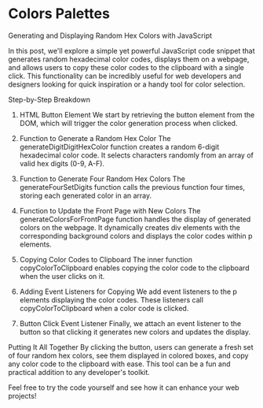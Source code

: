 # Colors Palettes

Generating and Displaying Random Hex Colors with JavaScript

 In this post, we'll explore a simple yet powerful JavaScript code snippet that generates random hexadecimal color codes, displays them on a webpage, and allows users to copy these color codes to the clipboard with a single click. This functionality can be incredibly useful for web developers and designers looking for quick inspiration or a handy tool for color selection.


 Step-by-Step Breakdown

1. HTML Button Element
We start by retrieving the button element from the DOM, which will trigger the color generation process when clicked.

2. Function to Generate a Random Hex Color
The generateDigitDigitHexColor function creates a random 6-digit hexadecimal color code. It selects characters randomly from an array of valid hex digits (0-9, A-F).

3. Function to Generate Four Random Hex Colors
The generateFourSetDigits function calls the previous function four times, storing each generated color in an array.

4. Function to Update the Front Page with New Colors
The generateColorsForFrontPage function handles the display of generated colors on the webpage. It dynamically creates div elements with the corresponding background colors and displays the color codes within p elements.

5. Copying Color Codes to Clipboard
The inner function copyColorToClipboard enables copying the color code to the clipboard when the user clicks on it.

6. Adding Event Listeners for Copying
We add event listeners to the p elements displaying the color codes. These listeners call copyColorToClipboard when a color code is clicked.

7. Button Click Event Listener
Finally, we attach an event listener to the button so that clicking it generates new colors and updates the display.

Putting It All Together
By clicking the button, users can generate a fresh set of four random hex colors, see them displayed in colored boxes, and copy any color code to the clipboard with ease. This tool can be a fun and practical addition to any developer's toolkit.

Feel free to try the code yourself and see how it can enhance your web projects!


